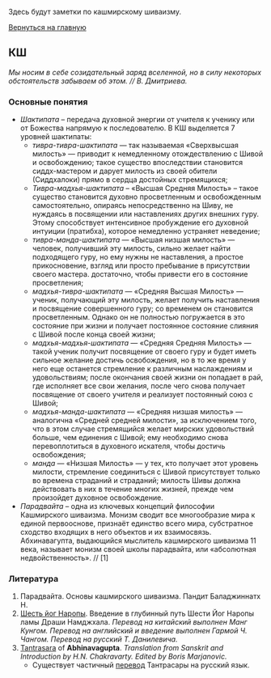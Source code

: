 Здесь будут заметки по кашмирскому шиваизму.

[Вернуться на главную](/)

## КШ

*Мы носим в себе созидательный заряд вселенной, но в силу некоторых обстоятельств забываем об этом. // В. Дмитриева.*

### Основные понятия

* *Шактипата* – передача духовной энергии от учителя к ученику или от Божества напрямую к последователю. В КШ выделяется 7 уровней шактипаты:
    * *тивра-тивра-шактипата* — так называемая «Сверхвысшая милость» — приводит к немедленному отождествлению с Шивой и освобождению; такое существо впоследствии становится сиддх-мастером и дарует милость из своей обители (Сиддхалоки) прямо в сердца достойных стремящихся;
    * *Тивра-мадхья-шактипата* – «Высшая Средняя Милость» – такое существо становится духовно просветленным и освобожденным самостоятельно, опираясь непосредственно на Шиву, не нуждаясь в посвящении или наставлениях других внешних гуру. Этому способствует интенсивное пробуждение его духовной интуиции (пратибха), которое немедленно устраняет неведение;
    * *тивра-манда-шактипата* — «Высшая низшая милость» — человек, получивший эту милость, сильно желает найти подходящего гуру, но ему нужны не наставления, а простое прикосновение, взгляд или просто пребывание в присутствии своего мастера. достаточно, чтобы привести его в состояние просветления;
    * *мадхья-тивра-шактипата* — «Средняя Высшая Милость» — ученик, получающий эту милость, желает получить наставления и посвящение совершенного гуру; со временем он становится просветленным. Однако он не полностью погружается в это состояние при жизни и получает постоянное состояние слияния с Шивой после конца своей жизни;
    * *мадхья-мадхья-шактипата* — «Средняя Средняя Милость» — такой ученик получит посвящение от своего гуру и будет иметь сильное желание достичь освобождения, но в то же время у него еще останется стремление к различным наслаждениям и удовольствиям; после окончания своей жизни он попадает в рай, где исполняет все свои желания, после чего снова получает посвящение от своего учителя и реализует постоянный союз с Шивой;
    * *мадхья-манда-шактипата* — «Средняя низшая милость» — аналогична «Средней средней милости», за исключением того, что в этом случае стремящийся желает мирских удовольствий больше, чем единения с Шивой; ему необходимо снова перевоплотиться в духовного искателя, чтобы достичь освобождения;
    * *манда* — «Низшая Милость» — у тех, кто получает этот уровень милости, стремление соединиться с Шивой присутствует только во времена страданий и страданий; милость Шивы должна действовать в них в течение многих жизней, прежде чем произойдет духовное освобождение.
* *Парадвайта* – одна из ключевых концепций философии Кашмирского шиваизма. Монизм сводит все многообразие мира к единой первооснове, признаёт единство всего мира, субстратное сходство входящих в него объектов и их взаимосвязь. Абхинавагупта, выдающийся мыслитель кашмирского шиваизма 11 века, называет монизм своей школы парадвайта, или «абсолютная недвойственность». // [1]

### Литература

1. Парадвайта. Основы кашмирского шиваизма. Пандит Баладжиннатх Н.
2. [Шесть йог Наропы](https://abhidharma.ru/A/Tantra/6YiogN.htm). Введение в глубинный путь Шести Йог Наропы ламы Драши Намджхала. *Перевод на китайский выполнен Манг Кунгом. Перевод на английский и введение выполнен Гармой Ч. Чангом. Перевод на русский Т. Данилевича.*
3. [Tantrasara](http://www.gianfrancobertagni.it/materiali/tantra/tantrasara.pdf) of **Abhinavagupta**. *Translation from Sanskrit and Introduction by H.N. Chakravarty.  Edited by Boris Marjanovic.*
    * Существует частичный [перевод](https://www.sanskrit-trikashaivism.com/ru/tantrasara-introduction-trika-scriptures-non-dual-shaivism-of-kashmir-ru/919) Тантрасары на русский язык.
